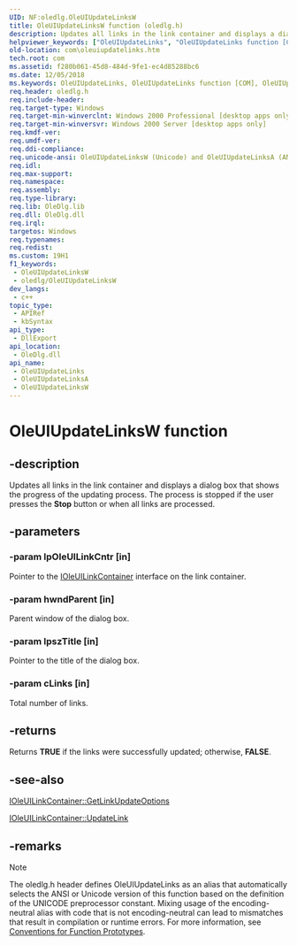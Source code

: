```yaml
---
UID: NF:oledlg.OleUIUpdateLinksW
title: OleUIUpdateLinksW function (oledlg.h)
description: Updates all links in the link container and displays a dialog box that shows the progress of the updating process. The process is stopped if the user presses the Stop button or when all links are processed. (Unicode)
helpviewer_keywords: ["OleUIUpdateLinks", "OleUIUpdateLinks function [COM]", "OleUIUpdateLinksW", "_ole_OleUIUpdateLinks", "com.oleuiupdatelinks", "oledlg/OleUIUpdateLinks", "oledlg/OleUIUpdateLinksW"]
old-location: com\oleuiupdatelinks.htm
tech.root: com
ms.assetid: f280b061-45d8-484d-9fe1-ec4d85288bc6
ms.date: 12/05/2018
ms.keywords: OleUIUpdateLinks, OleUIUpdateLinks function [COM], OleUIUpdateLinksA, OleUIUpdateLinksW, _ole_OleUIUpdateLinks, com.oleuiupdatelinks, oledlg/OleUIUpdateLinks, oledlg/OleUIUpdateLinksA, oledlg/OleUIUpdateLinksW
req.header: oledlg.h
req.include-header: 
req.target-type: Windows
req.target-min-winverclnt: Windows 2000 Professional [desktop apps only]
req.target-min-winversvr: Windows 2000 Server [desktop apps only]
req.kmdf-ver: 
req.umdf-ver: 
req.ddi-compliance: 
req.unicode-ansi: OleUIUpdateLinksW (Unicode) and OleUIUpdateLinksA (ANSI)
req.idl: 
req.max-support: 
req.namespace: 
req.assembly: 
req.type-library: 
req.lib: OleDlg.lib
req.dll: OleDlg.dll
req.irql: 
targetos: Windows
req.typenames: 
req.redist: 
ms.custom: 19H1
f1_keywords:
 - OleUIUpdateLinksW
 - oledlg/OleUIUpdateLinksW
dev_langs:
 - c++
topic_type:
 - APIRef
 - kbSyntax
api_type:
 - DllExport
api_location:
 - OleDlg.dll
api_name:
 - OleUIUpdateLinks
 - OleUIUpdateLinksA
 - OleUIUpdateLinksW
---
```


# OleUIUpdateLinksW function


## -description

Updates all links in the link container and displays a dialog box that shows the progress of the updating process. The process is stopped if the user presses the <b>Stop</b> button or when all links are processed.

## -parameters

### -param lpOleUILinkCntr [in]

Pointer to the <a href="/windows/desktop/api/oledlg/nn-oledlg-ioleuilinkcontainera">IOleUILinkContainer</a> interface on the link container.

### -param hwndParent [in]

Parent window of the dialog box.

### -param lpszTitle [in]

Pointer to the title of the dialog box.

### -param cLinks [in]

Total number of links.

## -returns

Returns <b>TRUE</b> if the links were successfully updated; otherwise, <b>FALSE</b>.

## -see-also

<a href="/windows/desktop/api/oledlg/nf-oledlg-ioleuilinkcontainera-getlinkupdateoptions">IOleUILinkContainer::GetLinkUpdateOptions</a>



<a href="/windows/desktop/api/oledlg/nf-oledlg-ioleuilinkcontainera-updatelink">IOleUILinkContainer::UpdateLink</a>

## -remarks

> [!NOTE]
> The oledlg.h header defines OleUIUpdateLinks as an alias that automatically selects the ANSI or Unicode version of this function based on the definition of the UNICODE preprocessor constant. Mixing usage of the encoding-neutral alias with code that is not encoding-neutral can lead to mismatches that result in compilation or runtime errors. For more information, see [Conventions for Function Prototypes](/windows/win32/intl/conventions-for-function-prototypes).
